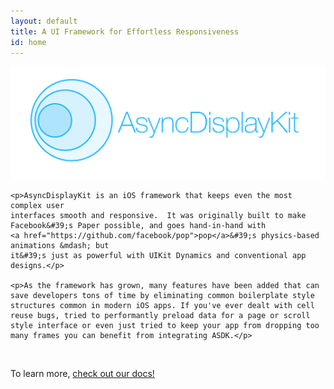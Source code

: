 ```yaml
---
layout: default
title: A UI Framework for Effortless Responsiveness
id: home
---
```


<div class="page-content">
            <div class="wrapper">
                <div class="post">
<article class="post-content">
    <p><img src="/static/logo.png" alt="logo"></p>

    <p>AsyncDisplayKit is an iOS framework that keeps even the most complex user
    interfaces smooth and responsive.  It was originally built to make Facebook&#39;s Paper possible, and goes hand-in-hand with
    <a href="https://github.com/facebook/pop">pop</a>&#39;s physics-based animations &mdash; but
    it&#39;s just as powerful with UIKit Dynamics and conventional app designs.</p>

    <p>As the framework has grown, many features have been added that can save developers tons of time by eliminating common boilerplate style structures common in modern iOS apps. If you've ever dealt with cell reuse bugs, tried to performantly preload data for a page or scroll style interface or even just tried to keep your app from dropping too many frames you can benefit from integrating ASDK.</p>

<br/>
<p>
    To learn more, <a href = "/docs/getting-started.html">check out our docs!</a>
</p>
  </article>

</div>
